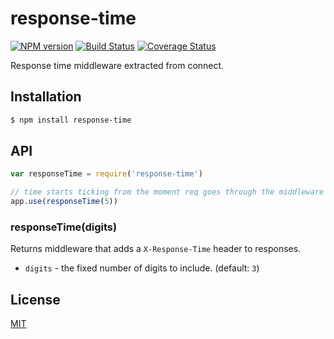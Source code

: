 # response-time

[![NPM version](https://badge.fury.io/js/response-time.svg)](https://badge.fury.io/js/response-time)
[![Build Status](https://travis-ci.org/expressjs/response-time.svg?branch=master)](https://travis-ci.org/expressjs/response-time)
[![Coverage Status](https://img.shields.io/coveralls/expressjs/response-time.svg)](https://coveralls.io/r/expressjs/response-time)

Response time middleware extracted from connect.

## Installation

```sh
$ npm install response-time
```

## API

```js
var responseTime = require('response-time')

// time starts ticking from the moment req goes through the middleware
app.use(responseTime(5))
```

### responseTime(digits)

Returns middleware that adds a `X-Response-Time` header to responses.

- `digits` - the fixed number of digits to include. (default: `3`)

## License

[MIT](LICENSE)
